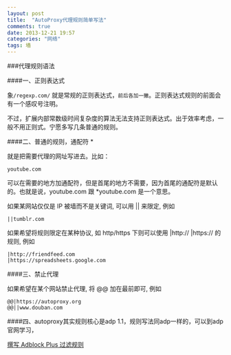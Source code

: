 ```yaml
---
layout: post
title:  "AutoProxy代理规则简单写法"
comments: true
date: 2013-12-21 19:57
categories: "网络"
tags: 墙
---
```

###代理规则语法 

####一、正则表达式  

象`/regexp.com/` 就是常规的正则表达式，`前后各加一撇`。正则表达式规则的前面会有一个感叹号注明。  

不过，扩展内部常数级时间复杂度的算法无法支持正则表达式。出于效率考虑，一般不用正则式。宁愿多写几条普通的规则。  

####二、普通的规则，通配符 *  

就是把需要代理的网址写进去。比如：  

    youtube.com

可以在需要的地方加通配符，但是首尾的地方不需要，因为首尾的通配符是默认的。也就是说，youtube.com 跟 *youtube.com 是一个意思。

如果某网站仅仅是 IP 被墙而不是关键词, 可以用 || 来限定, 例如   

    ||tumblr.com

如果希望将规则限定在某种协议, 如 http/https 下则可以使用 |http:// |https:// 的规则, 例如     

    |http://friendfeed.com 
    |https://spreadsheets.google.com

####三、禁止代理  

如果希望在某个网站禁止代理, 将 @@ 加在最前即可, 例如   

    @@|https://autoproxy.org   
    @@||www.douban.com  
     
####四、autoproxy其实规则核心是adp 1.1，规则写法同adp一样的，可以到adp官网学习，

   [撰写 Adblock Plus 过滤规则](https://adblockplus.org/zh_CN/filters)
    
     
